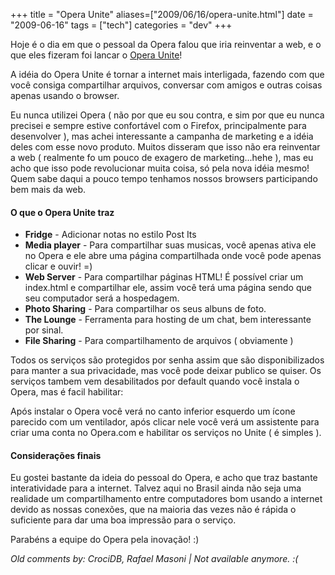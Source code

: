 +++
title = "Opera Unite"
aliases=["2009/06/16/opera-unite.html"]
date = "2009-06-16"
tags = ["tech"]
categories = "dev"
+++

Hoje é o dia em que o pessoal da Opera falou que iria reinventar a
web, e o que eles fizeram foi lancar o [Opera
Unite](http://unite.opera.com/ "Opera unite")!

A idéia do Opera Unite é tornar a internet mais interligada, fazendo
com que você consiga compartilhar arquivos, conversar com amigos e
outras coisas apenas usando o browser.

Eu nunca utilizei Opera ( não por que eu sou contra, e sim por que eu
nunca precisei e sempre estive confortável com o Firefox,
principalmente para desenvolver ), mas achei interessante a campanha
de marketing e a idéia deles com esse novo produto. Muitos disseram
que isso não era reinventar a web ( realmente fo um pouco de exagero
de marketing...hehe ), mas eu acho que isso pode revolucionar muita
coisa, só pela nova idéia mesmo! Quem sabe daqui a pouco tempo
tenhamos nossos browsers participando bem mais da web.

#### O que o Opera Unite traz

* **Fridge** - Adicionar notas no estilo Post Its
* **Media player** - Para compartilhar suas musicas, você apenas ativa ele no Opera e ele abre uma página compartilhada onde você pode apenas clicar e ouvir! =)
* **Web Server** - Para compartilhar páginas HTML! É possível criar um index.html e compartilhar ele, assim você terá uma página sendo que seu computador será a hospedagem.
* **Photo Sharing** - Para compartilhar os seus albuns de foto.
* **The Lounge** - Ferramenta para hosting de um chat, bem interessante por sinal.
* **File Sharing** - Para compartilhamento de arquivos ( obviamente )

Todos os serviços são protegidos por senha assim que são
disponibilizados para manter a sua privacidade, mas você pode deixar
publico se quiser. Os serviços tambem vem desabilitados por default
quando você instala o Opera, mas é facil habilitar:

Após instalar o Opera você verá no canto inferior esquerdo um ícone
parecido com um ventilador, após clicar nele você verá um assistente
para criar uma conta no Opera.com e habilitar os serviços no Unite ( é
simples ).

#### Considerações finais

Eu gostei bastante da ideia do pessoal do Opera, e acho que traz
bastante interatividade para a internet. Talvez aqui no Brasil ainda
não seja uma realidade um compartilhamento entre computadores bom
usando a internet devido as nossas conexões, que na maioria das vezes
não é rápida o suficiente para dar uma boa impressão para o serviço.

Parabéns a equipe do Opera pela inovação! :)



_Old comments by: CrociDB, Rafael Masoni | Not available anymore. :(_
